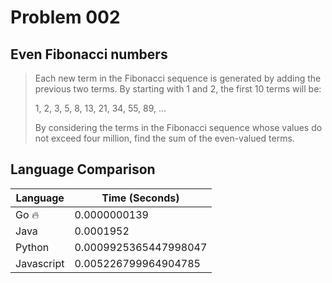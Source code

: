 # Problem 002

## Even Fibonacci numbers

>Each new term in the Fibonacci sequence is generated by adding the previous two terms. By starting with 1 and 2, the first 10 terms will be:
>
>1, 2, 3, 5, 8, 13, 21, 34, 55, 89, ...
>
>By considering the terms in the Fibonacci sequence whose values do not exceed four million, find the sum of the even-valued terms.

## Language Comparison

| Language   | Time (Seconds)        |
| ---------- | --------------------- |
| Go 🔥      | 0.0000000139          |
| Java       | 0.0001952             |
| Python     | 0.0009925365447998047 |
| Javascript | 0.005226799964904785  |
